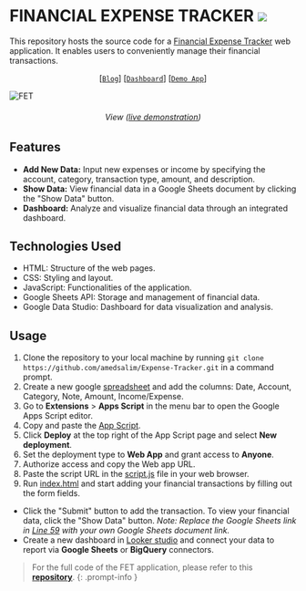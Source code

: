 # FINANCIAL EXPENSE TRACKER <img src="https://hits.sh/github.com/Ahmeds-Data/Text-to-SQL-Generator.svg?label=views&color=green"></a>

This repository hosts the source code for a <a href="https://Ahmeds-Data.github.io/expense-tracker/">Financial Expense Tracker</a> web application. It enables users to conveniently manage their financial transactions.

<div align="center">
  
[[`Blog`](https://Ahmeds-Data.github.io/posts/expense-tracker/)] [[`Dashboard`](https://lookerstudio.google.com/embed/reporting/b077f790-5aaa-41b8-a5b0-846bfe006331/page/vetwD)] [[`Demo App`](https://Ahmeds-Data.github.io/Expense-Tracker/)]
  
</div>

![FET](https://github.com/Ahmeds-Data/Expense-Tracker/assets/126220185/fa74bf6a-59bd-4ee2-8fa0-17d6b42cdfc1)
<h6 align="center">View (<a href="https://Ahmeds-Data.github.io/Expense-Tracker/">live demonstration</a>)</h6>

## Features
- **Add New Data:** Input new expenses or income by specifying the account, category, transaction type, amount, and description.
- **Show Data:** View financial data in a Google Sheets document by clicking the "Show Data" button.
- **Dashboard:** Analyze and visualize financial data through an integrated dashboard.

## Technologies Used
- HTML: Structure of the web pages.
- CSS: Styling and layout.
- JavaScript: Functionalities of the application.
- Google Sheets API: Storage and management of financial data.
- Google Data Studio: Dashboard for data visualization and analysis.

## Usage
1. Clone the repository to your local machine by running `git clone https://github.com/amedsalim/Expense-Tracker.git` in a command prompt.
2. Create a new google [spreadsheet](https://docs.google.com/spreadsheets/u/0/?ec=asw-sheets-hero-goto) and add the columns: Date, Account, Category, Note, Amount, Income/Expense.
3. Go to **Extensions** > **Apps Script** in the menu bar to open the Google Apps Script editor.
4. Copy and paste the [App Script](AppsScript.js).
5. Click **Deploy** at the top right of the App Script page and select **New deployment**.
6. Set the deployment type to **Web App** and grant access to **Anyone**.
7. Authorize access and copy the Web app URL.
8. Paste the script URL in the [script.js](https://github.com/amedsalim/Expense-Tracker/blob/220ad13dc0b7492b21b323e886e7a43aa19f4814/assets/js/script.js#L6) file in your web browser.
9. Run [index.html](index.html) and start adding your financial transactions by filling out the form fields.

- Click the "Submit" button to add the transaction. To view your financial data, click the "Show Data" button. _Note: Replace the Google Sheets link in [Line 59](https://github.com/amedsalim/Expense-Tracker/blob/485e6c66240e63e37c4f38c8b5e06514f37e4996/index.html#L59) with your own Google Sheets document link._
- Create a new dashboard in <a href="https://lookerstudio.google.com/u/0/">Looker studio</a> and connect your data to report via **Google Sheets** or **BigQuery** connectors.

> For the full code of the FET application, please refer to this [**repository**](https://github.com/ahmeds-data/Expense-Tracker).
{: .prompt-info }
